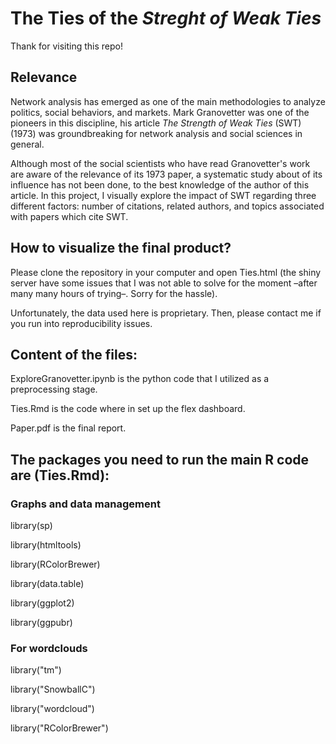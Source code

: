 # The Ties of the *Streght of Weak Ties*

Thank for visiting this repo!

## Relevance

Network analysis has emerged as one of the main methodologies to analyze politics, social behaviors, and markets. Mark Granovetter was one of the pioneers in this discipline, his article *The Strength of Weak Ties* (SWT) (1973) was groundbreaking for network analysis and social sciences in general.

Although most of the social scientists who have read Granovetter's work are aware of the relevance of its 1973 paper, a systematic study about of its influence has not been done, to the best knowledge of the author of this article. In this project, I visually explore the impact of SWT regarding three different factors: number of citations, related authors, and topics associated with papers which cite SWT.

## How to visualize the final product?

Please clone the repository in your computer and open Ties.html (the shiny server have some issues that I was not able to solve for the moment –after many many hours of trying–. Sorry for the hassle).

Unfortunately, the data used here is proprietary. Then, please contact me if you run into reproducibility issues.

## Content of the files:

ExploreGranovetter.ipynb is the python code that I utilized as a preprocessing stage.

Ties.Rmd is the code where in set up the flex dashboard.

Paper.pdf is the final report.

## The packages you need to run the main R code are (Ties.Rmd):

### Graphs and data management

library(sp)

library(htmltools)

library(RColorBrewer)

library(data.table)

library(ggplot2)

library(ggpubr)

### For wordclouds

library("tm")

library("SnowballC")

library("wordcloud")

library("RColorBrewer")
